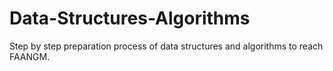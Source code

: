 # Data-Structures-Algorithms
Step by step preparation process of data structures and algorithms to reach FAANGM.

